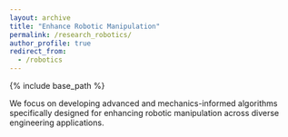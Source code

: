 ```yaml
---
layout: archive
title: "Enhance Robotic Manipulation"
permalink: /research_robotics/
author_profile: true
redirect_from:
  - /robotics
---
```


{% include base_path %}


We focus on developing advanced and mechanics-informed algorithms specifically designed for enhancing robotic manipulation across diverse engineering applications.






